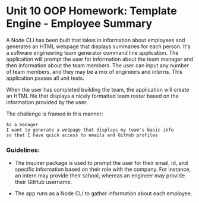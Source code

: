 # Unit 10 OOP Homework: Template Engine - Employee Summary

A Node CLI has been built that takes in information about employees and generates an HTML webpage that displays summaries for each person. It's a software engineering team generator command line application. The application will prompt the user for information about the team manager and then information about the team members. The user can input any number of team members, and they may be a mix of engineers and interns. This application passes all unit tests. 

When the user has completed building the team, the application will create an HTML file that displays a nicely formatted team roster based on the information provided by the user. 

The challenge is framed in this manner:

```
As a manager
I want to generate a webpage that displays my team's basic info
so that I have quick access to emails and GitHub profiles
```

### Guidelines:

* The inquirer package is used to prompt the user for their email, id, and specific information based on their role with the company. For instance, an intern may provide their school, whereas an engineer may provide their GitHub username.

* The app runs as a Node CLI to gather information about each employee.
